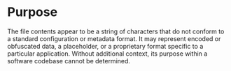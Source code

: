 # Purpose
The file contents appear to be a string of characters that do not conform to a standard configuration or metadata format. It may represent encoded or obfuscated data, a placeholder, or a proprietary format specific to a particular application. Without additional context, its purpose within a software codebase cannot be determined.
